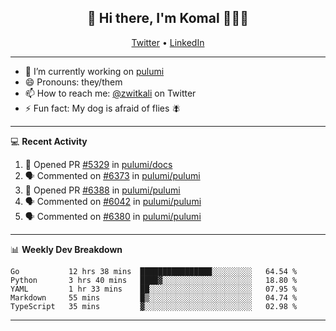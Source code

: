 <h2 align="center"> 👋 Hi there, I'm Komal 🧑🏾‍💻 </h2>
<p align="center">
    <a href="https://twitter.com/zwitkali">Twitter</a> •
    <a href="https://www.linkedin.com/in/komal-ali/">LinkedIn</a>
</p>

--------

- 🔭 I’m currently working on [pulumi](https://github.com/pulumi/pulumi)
- 😄 Pronouns: they/them
- 📫 How to reach me: [@zwitkali](https://twitter.com/zwitkali) on Twitter
- ⚡ Fun fact: My dog is afraid of flies 🪰

--------
💻 **Recent Activity**

<!--START_SECTION:activity-->
1. 💪 Opened PR [#5329](https://github.com/pulumi/docs/pull/5329) in [pulumi/docs](https://github.com/pulumi/docs)
2. 🗣 Commented on [#6373](https://github.com/pulumi/pulumi/issues/6373) in [pulumi/pulumi](https://github.com/pulumi/pulumi)
3. 💪 Opened PR [#6388](https://github.com/pulumi/pulumi/pull/6388) in [pulumi/pulumi](https://github.com/pulumi/pulumi)
4. 🗣 Commented on [#6042](https://github.com/pulumi/pulumi/issues/6042) in [pulumi/pulumi](https://github.com/pulumi/pulumi)
5. 🗣 Commented on [#6380](https://github.com/pulumi/pulumi/issues/6380) in [pulumi/pulumi](https://github.com/pulumi/pulumi)
<!--END_SECTION:activity-->

--------

📊 **Weekly Dev Breakdown**
<!--START_SECTION:waka-->
```text
Go           12 hrs 38 mins  ████████████████░░░░░░░░░   64.54 % 
Python       3 hrs 40 mins   ████▓░░░░░░░░░░░░░░░░░░░░   18.80 % 
YAML         1 hr 33 mins    ██░░░░░░░░░░░░░░░░░░░░░░░   07.95 % 
Markdown     55 mins         █▒░░░░░░░░░░░░░░░░░░░░░░░   04.74 % 
TypeScript   35 mins         ▓░░░░░░░░░░░░░░░░░░░░░░░░   02.98 % 
```
<!--END_SECTION:waka-->

--------